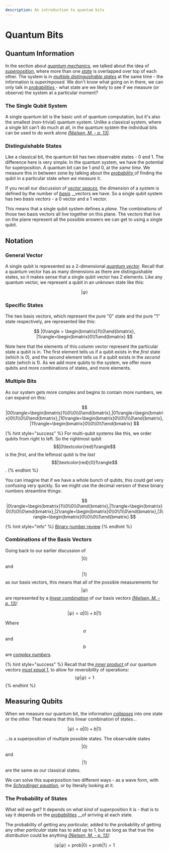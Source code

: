 ```yaml
---
description: An introduction to quantum bits
---
```


# Quantum Bits

## Quantum Information

In the section about [_quantum mechanics_](../physics/quantum-mechanics.md), we talked about the idea of [_superposition_](../physics/quantum-mechanics.md#superposition), where more than one [_state_](../physics/classical-mechanics.md#state) is overlapped over top of each other. The system is in [_multiple distinguishable states_](../physics/quantum-mechanics.md#distinguishable-states) at the same time - the information is _superimposed._ We don't know what going on in there, we can only talk in [_probabilities_ ](../physics/quantum-mechanics.md#probability)- what state are we likely to see if we measure \(or observe\) the system at a particular moment?

### The Single Qubit System

A single quantum bit is the basic unit of quantum computation, but it's also the smallest \(non-trivial\) quantum system. Unlike a classical system, where a single bit can't do much at all, in the quantum system the individual bits can be used to do work alone [_\(Nielsen, M. - p. 13\)_](qubits-summary/qubit-references.md#the-idea-of-a-quantum-bit).

### Distinguishable States

Like a classical bit, the quantum bit has two observable states - 0 and 1. The difference here is very simple. In the quantum system, we have the potential for superposition. A quantum bit can be 1 _and_ 0, at the _same time_. We measure this in between zone by talking about the [_probability_ ](../physics/quantum-mechanics.md#probability)of finding the qubit in a particular state _when we measure_ it.

If you recall our discussion of [_vector spaces_](../linear-algebra/space-dimension-and-span.md#space), the dimension of a system is defined by the number of [_basis_](../linear-algebra/space-dimension-and-span.md#basis) __vectors we have. So a single qubit system has _two basis vectors_ - a 0 vector and a 1 vector. 

This means that a single qubit system defines a _plane._ The combinations of those two basis vectors all live together on this plane. The vectors that live on the plane represent all the possible answers we can get to using a single qubit.

## Notation

### General Vector

A single qubit is represented as a 2-dimensional [_quantum vector_](../physics/quantum-mechanics.md#quantum-vectors). Recall that a quantum vector has as many dimensions as there are distinguishable states, so it makes sense that a single qubit vector has 2 elements. Like any quantum vector, we represent a qubit in an unknown state like this:

$$
|\psi\rangle
$$

### Specific States

The two basis vectors, which represent the pure "0" state and the pure "1" state respectively, are represented like this:

$$
|0\rangle = \begin{bmatrix}1\\0\end{bmatrix}, |1\rangle=\begin{bmatrix}0\\1\end{bmatrix}
$$

Note here that the elements of this column vector represent the particular state a qubit is in. The first element tells us if a qubit exists in the _first_ state \(which is 0\), and the second element tells us if a qubit exists in the _second_ state \(which is 1\). As we add more qubits to the system, we offer more qubits and more combinations of states, and more elements.

### Multiple Bits

As our system gets more complex and begins to contain more numbers, we can expand on this:

$$
|00\rangle=\begin{bmatrix}1\\0\\0\\0\end{bmatrix},|01\rangle=\begin{bmatrix}0\\1\\0\\0\end{bmatrix},|10\rangle=\begin{bmatrix}0\\0\\1\\0\end{bmatrix},|11\rangle=\begin{bmatrix}0\\0\\0\\1\end{bmatrix}
$$

{% hint style="success" %}
For multi-qubit systems like this, we order qubits from right to left. So the rightmost qubit $$|0\textcolor{red}1\rangle$$ is the _first_, and the leftmost qubit is the _last_ $$|\textcolor{red}{0}1\rangle$$.
{% endhint %}

You can imagine that if we have a whole bunch of qubits, this could get very confusing very quickly. So we might use the decimal version of these binary numbers streamline things:

$$
|0\rangle=\begin{bmatrix}1\\0\\0\\0\end{bmatrix},|1\rangle=\begin{bmatrix}0\\1\\0\\0\end{bmatrix},|2\rangle=\begin{bmatrix}0\\0\\1\\0\end{bmatrix},|3\rangle=\begin{bmatrix}0\\0\\0\\1\end{bmatrix}
$$

{% hint style="info" %}
[Binary number review](https://www.khanacademy.org/math/algebra-home/alg-intro-to-algebra/algebra-alternate-number-bases/v/number-systems-introduction)
{% endhint %}

### Combinations of the Basis Vectors

Going back to our earlier discussion of $$|0\rangle$$ and $$|1\rangle$$ as our basis vectors, this means that all of the possible measurements for $$|\psi\rangle$$ are represented by a [_linear combination_](../linear-algebra/linear-operations.md#linear-combinations) of our basis vectors [_\(Nielsen, M. - p. 13\)_](qubits-summary/qubit-references.md#a-linear-combination-of-our-basis-vectors)_:_

$$
|\psi\rangle = a|0\rangle + b|1\rangle
$$

Where $$a$$ and $$b$$ are [_complex numbers_](../physics/quantum-mechanics.md#complex-numbers).

{% hint style="success" %}
Recall that the[ _inner product_ ](../linear-algebra/vectors.md#inner-product)of our quantum vectors [_must equal 1_](../physics/quantum-mechanics.md#notation), to allow for reversibility of operations: $$\langle \psi|\psi\rangle = 1$$
{% endhint %}

## Measuring Qubits

When we measure our quantum bit, the information [_collapses_](../physics/quantum-mechanics.md#superposition) into one state or the other. That means that this linear combination of states...

$$
|\psi\rangle = a|0\rangle + b|1\rangle
$$

...is a superposition of multiple possible states. The observable states $$|0\rangle$$ and $$|1\rangle$$ are the same as our classical states.

We can solve this superposition two different ways - as a wave form, with the [_Schrodinger equation_](../physics/quantum-mechanics.md#schrodingers-equation), or by literally looking at it.

### The Probability of States

What will we get? It depends on what _kind_ of superposition it is - that is to say it depends on the [_probabilities_](../physics/quantum-mechanics.md#probability) __of arriving at each state.

The probability of getting any _particular,_ added to the probability of getting any other _particular_ state has to add up to 1, but as long as that true the _distribution_ could be anything [_\(Nielsen, M. - p. 13\)_](qubits-summary/qubit-references.md#the-probability-of-measuring-a-qubit-in-a-particular-state)_:_

$$
\langle\psi|\psi\rangle=\text{prob}|0\rangle+\text{prob}|1\rangle=1
$$

